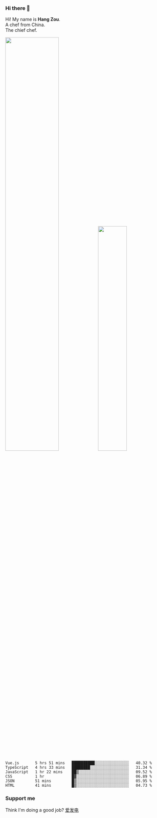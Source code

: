 ### Hi there 👋

Hi! My name is **Hang Zou**.  
A chef from China.  
The chief chef.

<img align="" width="57.5%" src="https://github-readme-stats.vercel.app/api?username=zouhangwithsweet&hide_title=true&hide_border=true&show_icons=true&include_all_commits=true&line_height=21" /><img align="" width="42.4%" src="https://github-readme-stats.vercel.app/api/top-langs/?username=zouhangwithsweet&hide_title=true&hide_border=true&layout=compact" />

<!--START_SECTION:waka-->

```text
Vue.js       5 hrs 51 mins   ██████████░░░░░░░░░░░░░░░   40.32 %
TypeScript   4 hrs 33 mins   ████████░░░░░░░░░░░░░░░░░   31.34 %
JavaScript   1 hr 22 mins    ██▒░░░░░░░░░░░░░░░░░░░░░░   09.52 %
CSS          1 hr            █▓░░░░░░░░░░░░░░░░░░░░░░░   06.89 %
JSON         51 mins         █▒░░░░░░░░░░░░░░░░░░░░░░░   05.95 %
HTML         41 mins         █▒░░░░░░░░░░░░░░░░░░░░░░░   04.73 %
```

<!--END_SECTION:waka-->

### Support me

Think I'm doing a good job? [爱发电](https://afdian.net/@zouhangsweet)
